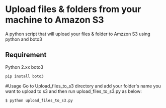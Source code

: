 # Upload files & folders from your machine to Amazon S3

A python script that will upload your files & folder to Amzzon S3 using python and boto3

## Requirement

Python 2.xx
boto3
```bash
pip install boto3
```

#Usage 
Go to Upload_files_to_s3 directory and add your folder's name you want to upload to s3 and then run upload_files_to_s3.py as below:
```bash
$ python upload_files_to_s3.py
```
